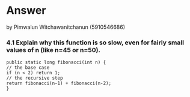 # Answer

by Pimwalun Witchawanitchanun (5910546686)

### 4.1 Explain why this function is so slow, even for fairly small values of n (like n=45 or n=50). 

	public static long fibonacci(int n) {
	// the base case
	if (n < 2) return 1;
	// the recursive step
	return fibonacci(n-1) + fibonacci(n-2);
	}
 	
   